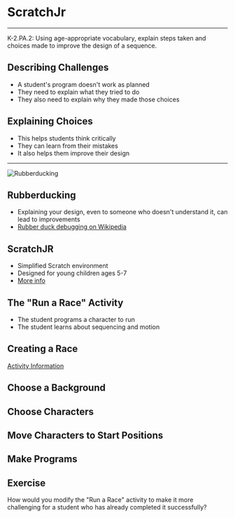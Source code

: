 ScratchJr
=========

---

K-2.PA.2: Using age-appropriate vocabulary,
explain steps taken and choices made to
improve the design of a sequence.

## Describing Challenges

- A student's program doesn't work as planned
- They need to explain what they tried to do
- They also need to explain why they made those choices

## Explaining Choices

- This helps students think critically
- They can learn from their mistakes
- It also helps them improve their design

---

![Rubberducking](https://upload.wikimedia.org/wikipedia/commons/d/d5/Rubber_duck_assisting_with_debugging.jpg)

## Rubberducking

- Explaining your design, even to someone who doesn't understand it, can lead to improvements
- [Rubber duck debugging on Wikipedia](https://en.wikipedia.org/wiki/Rubber_duck_debugging)

## ScratchJR

- Simplified Scratch environment
- Designed for young children ages 5-7
- [More info](http://scratchjr.org/about/info)

## The "Run a Race" Activity

- The student programs a character to run
- The student learns about sequencing and motion

Creating a Race
---------------

[Activity Information](https://www.scratchjr.org/teach/activities/run-a-race)

Choose a Background
-------------------

Choose Characters
-----------------

Move Characters to Start Positions
----------------------------------

Make Programs
-------------

## Exercise

How would you modify the "Run a Race" activity to make it more challenging for a student who has already completed it successfully?